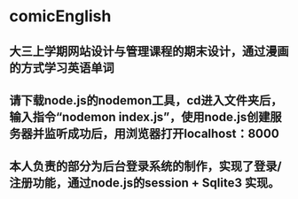 # comicEnglish
## 大三上学期网站设计与管理课程的期末设计，通过漫画的方式学习英语单词
## 请下载node.js的nodemon工具，cd进入文件夹后，输入指令“nodemon index.js”，使用node.js创建服务器并监听成功后，用浏览器打开localhost：8000
## 本人负责的部分为后台登录系统的制作，实现了登录/注册功能，通过node.js的session + Sqlite3 实现。
